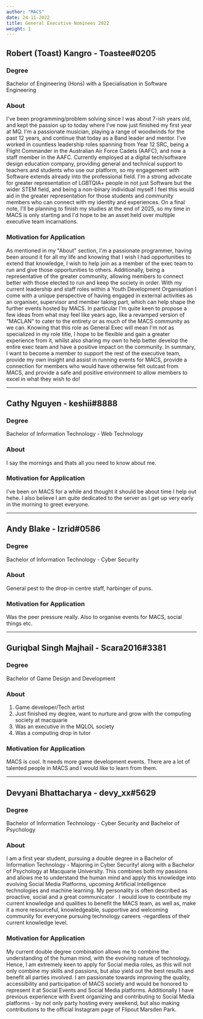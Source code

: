 ```yaml
---
author: "MACS"
date: 24-11-2022
title: General Executive Nominees 2022
weight: 1
---
```


## Robert (Toast) Kangro - Toastee#0205

### Degree
Bachelor of Engineering (Hons) with a Specialisation in Software Engineering

### About
I've been programming/problem solving since I was about 7-ish years old, and kept the passion up to today where I've now just finished my first year at MQ. I'm a passionate musician, playing a range of woodwinds for the past 12 years, and continue that today as a Band leader and mentor. I've worked in countless leadership roles spanning from Year 12 SRC, being a Flight Commander in the Australian Air Force Cadets (AAFC), and now a staff member in the AAFC. Currently employed at a digital tech/software design education company, providing general and technical support to teachers and students who use our platform, so my engagement with Software extends already into the professional field. I'm a strong advocate for greater representation of LGBTQIA+ people in not just Software but the wider STEM field, and being a non-binary individual myself I feel this would aid in the greater representation for those students and community members who can connect with my identity and experiences. On a final note, I'll be planning to finish my studies at the end of 2025, so my time in MACS is only starting and I'd hope to be an asset held over multiple executive team incarnations. 

### Motivation for Application
As mentioned in my "About" section, I'm a passionate programmer, having been around it for all my life and knowing that I wish I had opportunities to extend that knowledge, I wish to help join as a member of the exec team to run and give those opportunities to others. Additionally, being a representative of the greater community, allowing members to connect better with those elected to run and keep the society in order. With my current leadership and staff roles within a Youth Development Organisation I come with a unique perspective of having engaged in external activities as an organiser, supervisor and member taking part, which can help shape the further events hosted by MACS. In particular I'm quite keen to propose a few ideas from what may feel like years ago, like a revamped version of "MACLAN" to cater to the entirety or as much of the MACS community as we can. Knowing that this role as General Exec will mean I'm not as specialized in my role title, I hope to be flexible and gain a greater experience from it, whilst also sharing my own to help better develop the entire exec team and have a positive impact on the community. In summary, I want to become a member to support the rest of the executive team, provide my own insight and assist in running events for MACS, provide a connection for members who would have otherwise felt outcast from MACS, and provide a safe and positive environment to allow members to excel in what they wish to do!

---

## Cathy Nguyen - keshii#8888

### Degree
Bachelor of Information Technology - Web Technology

### About
I say the mornings and thats all you need to know about me.

### Motivation for Application
I've been on MACS for a while and thought it should be about time I help out hehe. I also believe I am quite dedicated to the server as I get up very early in the morning to greet everyone.

---

## Andy Blake - Izrid#0586

### Degree
Bachelor of Information Technology - Cyber Security

### About
General pest to the drop-in centre staff, harbinger of puns.

### Motivation for Application
Was the peer pressure really. Also to organise events for MACS, social things etc.

---

## Guriqbal Singh Majhail - Scara2016#3381

### Degree
Bachelor of Game Design and Development 

### About
1. Game developer/Tech artist
2. Just finished my degree, want to nurture and grow with the computing society at macquarie
3. Was an executive in the MQLOL society
4. Was a computing drop in tutor

### Motivation for Application
MACS is cool. It needs more game development events. There are a lot of talented people in MACS and I would like to learn from them.

---

## Devyani Bhattacharya - devy_xx#5629

### Degree
Bachelor of Information Technology - Cyber Security and Bachelor of Psychology

### About
I am a first year student, pursuing a double degree in a Bachelor of Information Technology - Majoring in Cyber Security! along with a Bachelor of Psychology at Macquarie University. This combines both my passions and allows me to understand the human mind and apply this knowledge into evolving  Social Media Platforms, upcoming Artificial Intelligence technologies and machine learning.  My personality is often described  as proactive, social  and a great communicator . I would love to contribute my current knowledge and qualities to benefit the MACS team, as well as, make it a more resourceful, knowledgeable, supportive and welcoming community for everyone pursuing technology careers -regardless of their current knowledge level.

### Motivation for Application
My current double degree combination allows me to combine the understanding of the human mind, with the evolving nature of technology. Hence, I am extremely keen to apply for Social media roles, as this will not only combine my skills and passions, but also yield out the best results and benefit all parties involved. I am passionate towards improving the quality, accessibility and participation of MACS society and would be honored to represent it at Social Events and Social Media platforms. Additionally I have previous experience with Event organizing and contributing to Social Media platforms - by not only party hosting every weekend, but also making contributions to the official Instagram page of Flipout Marsden Park.